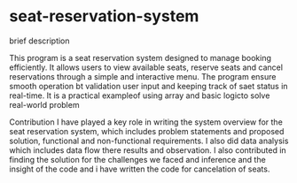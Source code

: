 # seat-reservation-system
brief description

This program is a seat reservation system designed to manage booking efficiently. It allows users to view available seats, reserve seats and cancel reservations through a simple and interactive menu. The program ensure smooth operation bt validation user input and keeping track of saet status in real-time. It is a practical exampleof using array and basic logicto solve real-world problem



Contribution
I have played a key role in writing the system overview for the seat reservation system, which includes problem statements and proposed solution, functional and non-functional requirements. I also did data analysis which includes data flow there results and observation. I also contributed in finding the solution for the challenges we faced and inference and the insight of the code and i have written the code for cancelation of seats.
